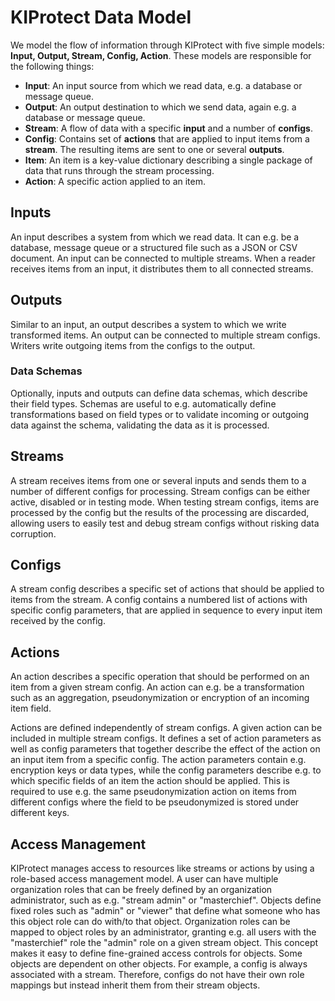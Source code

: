 # KIProtect Data Model

We model the flow of information through KIProtect with five simple models:
**Input, Output, Stream, Config, Action**. These models are responsible
for the following things:

* **Input**: An input source from which we read data, e.g. a database
  or message queue.
* **Output**: An output destination to which we send data, again e.g. a database or
  message queue.
* **Stream**: A flow of data with a specific **input** and a number of **configs**.
* **Config**: Contains set of **actions** that are applied to input items from
  a **stream**. The resulting items are sent to one or several **outputs**.  
* **Item**: An item is a key-value dictionary describing a single package of
  data that runs through the stream processing.
* **Action**: A specific action applied to an item.

## Inputs

An input describes a system from which we read data. It can e.g. be a database,
message queue or a structured file such as a JSON or CSV document. An input
can be connected to multiple streams. When a reader receives items from an input,
it distributes them to all connected streams.

## Outputs

Similar to an input, an output describes a system to which we write transformed
items. An output can be connected to multiple stream configs. Writers write
outgoing items from the configs to the output.

### Data Schemas

Optionally, inputs and outputs can define data schemas, which describe their
field types. Schemas are useful to e.g. automatically define transformations
based on field types or to validate incoming or outgoing data against the
schema, validating the data as it is processed.

## Streams

A stream receives items from one or several inputs and sends them to a number
of different configs for processing. Stream configs can be either active,
disabled or in testing mode. When testing stream configs, items are processed
by the config but the results of the processing are discarded, allowing users
to easily test and debug stream configs without risking data corruption.

## Configs

A stream config describes a specific set of actions that should be applied to
items from the stream. A config contains a numbered list of actions with
specific config parameters, that are applied in sequence to every input item
received by the config.

## Actions

An action describes a specific operation that should be performed on an item
from a given stream config. An action can e.g. be a transformation such as an
aggregation, pseudonymization or encryption of an incoming item field.

Actions are defined independently of stream configs. A given action can be
included in multiple stream configs. It defines a set of action parameters as
well as config parameters that together describe the effect of the action on an
input item from a specific config. The action parameters contain e.g.
encryption keys or data types, while the config parameters describe e.g. to
which specific fields of an item the action should be applied. This is required
to use e.g. the same pseudonymization action on items from different configs
where the field to be pseudonymized is stored under different keys.

## Access Management

KIProtect manages access to resources like streams or actions by using a
role-based access management model. A user can have multiple organization
roles that can be freely defined by an organization administrator,
such as e.g. "stream admin" or "masterchief". Objects define fixed roles such
as "admin" or "viewer" that define what someone who has this object role can
do with/to that object. Organization roles can be mapped to object roles
by an administrator, granting e.g. all users with the "masterchief" role
the "admin" role on a given stream object. This concept makes it easy to
define fine-grained access controls for objects. Some objects are dependent
on other objects. For example, a config is always associated with a stream.
Therefore, configs do not have their own role mappings but instead inherit
them from their stream objects.
